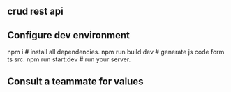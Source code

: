 ## crud rest api

## Configure dev environment

npm i # install all dependencies.
npm run build:dev # generate js code form ts src.
npm run start:dev # run your server.

## Consult a teammate for values
